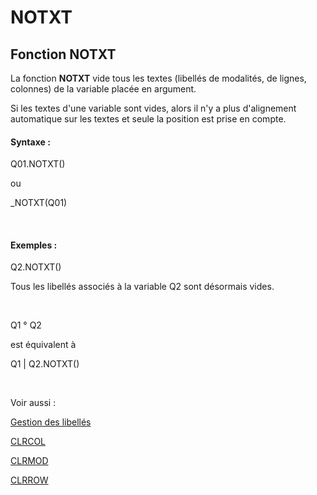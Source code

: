 # NOTXT

## Fonction NOTXT

La fonction **NOTXT** vide tous les textes (libellés de modalités, de lignes, colonnes) de la variable placée en argument.

Si les textes d'une variable sont vides, alors il n'y a plus d'alignement automatique sur les textes et seule la position est prise en compte.&nbsp;

#### Syntaxe :

Q01.NOTXT()

ou

\_NOTXT(Q01)

&nbsp;

#### Exemples :

Q2.NOTXT()

Tous les libellés associés à la variable Q2 sont désormais vides.

&nbsp;

Q1 ° Q2&nbsp;

est équivalent à&nbsp;

Q1 \| Q2.NOTXT()

&nbsp;

Voir aussi :&nbsp;

[Gestion des libellés](<Gererleslibelleslestextes1.md>)

[CLRCOL](<CLRCOL1.md>)

[CLRMOD](<CLRMOD1.md>)

[CLRROW](<CLRROW1.md>)